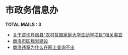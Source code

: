 # 市政务信息办

__TOTAL MAILS : 3__
- [关于咨询丹凤县“农村贫困家庭大学生助学项目”相关事宜](../../category/letters/1874.md)
- [商洛市区规划建设](../../category/letters/1870.md)
- [商洛违章为什么在网上查询不出](../../category/letters/1718.md)